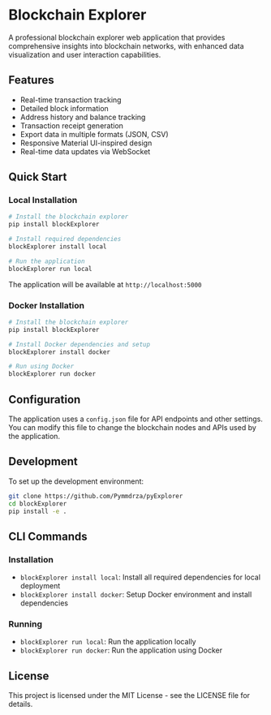 # Blockchain Explorer

A professional blockchain explorer web application that provides comprehensive insights into blockchain networks, with enhanced data visualization and user interaction capabilities.

## Features

- Real-time transaction tracking
- Detailed block information
- Address history and balance tracking
- Transaction receipt generation
- Export data in multiple formats (JSON, CSV)
- Responsive Material UI-inspired design
- Real-time data updates via WebSocket

## Quick Start

### Local Installation

```bash
# Install the blockchain explorer
pip install blockExplorer

# Install required dependencies
blockExplorer install local

# Run the application
blockExplorer run local
```

The application will be available at `http://localhost:5000`

### Docker Installation

```bash
# Install the blockchain explorer
pip install blockExplorer

# Install Docker dependencies and setup
blockExplorer install docker

# Run using Docker
blockExplorer run docker
```

## Configuration

The application uses a `config.json` file for API endpoints and other settings. You can modify this file to change the blockchain nodes and APIs used by the application.

## Development

To set up the development environment:

```bash
git clone https://github.com/Pymmdrza/pyExplorer
cd blockExplorer
pip install -e .
```

## CLI Commands

### Installation
- `blockExplorer install local`: Install all required dependencies for local deployment
- `blockExplorer install docker`: Setup Docker environment and install dependencies

### Running
- `blockExplorer run local`: Run the application locally
- `blockExplorer run docker`: Run the application using Docker

## License

This project is licensed under the MIT License - see the LICENSE file for details.